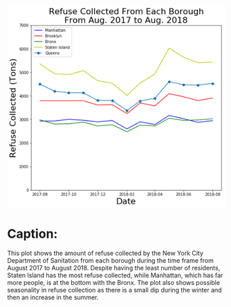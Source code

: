 ![Alt text](Plot.png)
# Caption:
This plot shows the amount of refuse collected by the New York City Department of Sanitation from each borough during the time frame from August 2017 to August 2018.
Despite having the least number of residents, Staten Island has the most refuse collected, while Manhattan, which has far more people, is at the bottom with the Bronx.
The plot also shows possible seasonality in refuse collection as there is a small dip during the winter and then an increase in the summer.
